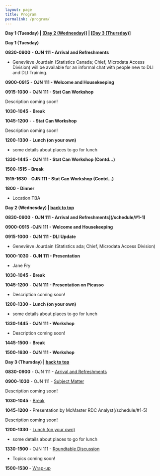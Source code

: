 ```yaml
---
layout: page
title: Program
permalink: /program/
---
```


<p><b><a name="day-one">Day 1 (Tuesday)</a> | <a href="#day-two">[Day 2 (Wednesday)]</a> | <a href="#day-three">[Day 3 (Thursday)]</a></b>
</p>

<p>
<b>Day 1 (Tuesday)</b>

**0830-0900** - <a name="1-1"><b>OJN 111 - Arrival and Refreshments</b> </a><br>

- Geneviève Jourdain (Statistics Canada; Chief, Microdata Access Division) will be available for an informal chat with people new to DLI and DLI Training.
<p>
	
**0900-0915** - <a name="1-2"><b>OJN 111 - Welcome and Housekeeping</b> </a>
<p>
	
**0915-1030** - <a name="1-3"><b>OJN 111 - <a name="1-3">Stat Can Workshop</b> </a><br>
	
Description coming soon!
<p>
	
**1030-1045** - <a name="1-4"><b>Break</b> </a>
<p>
	
**1045-1200** - <a name="1-5"><b> - Stat Can Workshop</b></a><br>

Description coming soon!
<p>
	
**1200-1330** - <a name="1-6"><b>Lunch (on your own)</b> </a><br>

- some details about places to go for lunch
<p>
	
**1330-1445** - <a name="1-7a"><b>OJN 111 - Stat Can Workshop (Contd...)</b></a>
<p>
	
**1500-1515** - <a name="1-8"><b>Break</b></a>
<p>
	
**1515-1630** - <a name="1-9"><b>OJN 111 - Stat Can Workshop (Contd...)</b></a>
<p>

**1800** - <a name="1-11"><b> Dinner</b></a><br>

- Location TBA

<p><b><a name="day-two">Day 2 (Wednesday)</a> | <a href="#day-one">back to top</b></a></p>

<p>

**0830-0900** - <a name="1-1"><b>OJN 111 - Arrival and Refreshments](/schedule/#1-1)</b></a>
<p>

**0900-0915** -<a name="1-2"><b>OJN 111 - Welcome and Housekeeping</b></a>
<p>

**0915-1000** - <a name="1-3"><b>OJN 111 - DLI Update</b></a><br>
	
- Geneviève Jourdain (Statistics ada; Chief, Microdata Access Division)
<p>

**1000-1030** - <a name="1-3"><b>OJN 111 - Presentation</b></a><br>

- Jane Fry
<p>

**1030-1045** - <a name="1-4"><b>Break</b></a>
<p>

**1045-1200** - <a name="1-5"><b>OJN 111 - Presentation on Picasso</b></a><br>

- Description coming soon!
<p>

**1200-1330** - <a name="1-6"><b>Lunch (on your own)</b></a><br>

- some details about places to go for lunch
<p>

**1330-1445** - <a name="1-7a"><b>OJN 111 - Workshop</b></a><br>

- Description coming soon!
<p>

**1445-1500** - <a name="1-8"><b>Break</b></a>
<p>

**1500-1630** - <a name="1-9"><b>OJN 111 -  Workshop</b></a>
<p>

<p><a name="day-three"><b>Day 3 (Thursday)</a> | <a href="#day-one">back to top</a></b></p>
<p>

<p>

**0830-0900** - <a name="1-1">OJN 111 - [Arrival and Refreshments](/schedule/#1-1)</a>

**0900-1030** - <a name="1-3">OJN 111 - <a name="1-3">[Subject Matter](/schedule/#1-3)</a>
	
Description coming soon!

**1030-1045** - <a name="1-4">[Break](/schedule/#1-4)</a>

**1045-1200** - <a name="1-5">Presentation by McMaster RDC Analyst(/schedule/#1-5)</a>

Description coming soon!

**1200-1330** - <a name="1-6">[Lunch (on your own)](/schedule/#1-6)</a>

- some details about places to go for lunch

**1330-1500** - <a name="1-7a">OJN 111 - [Roundtable Discussion](/schedule/#1-7a)</a>

- Topics coming soon!

**1500-1530** - <a name="1-8">[Wrap-up](/schedule/#1-8)</a>


